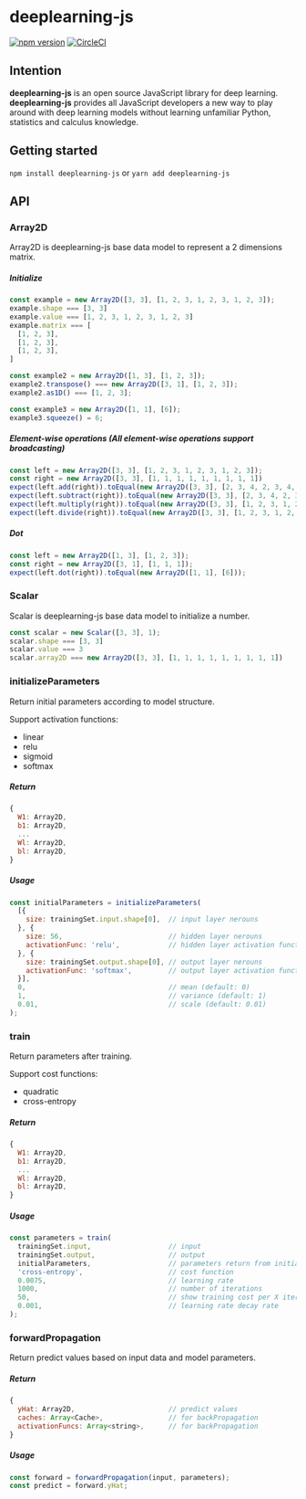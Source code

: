 # deeplearning-js
[![npm version](https://badge.fury.io/js/deeplearning-js.svg)](https://badge.fury.io/js/deeplearning-js)
[![CircleCI](https://circleci.com/gh/AlanWei/deeplearning-js.svg?style=shield)](https://circleci.com/gh/AlanWei/deeplearning-js)

## Intention
**deeplearning-js** is an open source JavaScript library for deep learning. **deeplearning-js** provides all JavaScript developers a new way to play around with deep learning models without learning unfamiliar Python, statistics and calculus knowledge.

## Getting started
`npm install deeplearning-js` or `yarn add deeplearning-js`

## API
### Array2D
Array2D is deeplearning-js base data model to represent a 2 dimensions matrix.
##### Initialize
```js
const example = new Array2D([3, 3], [1, 2, 3, 1, 2, 3, 1, 2, 3]);
example.shape === [3, 3]
example.value === [1, 2, 3, 1, 2, 3, 1, 2, 3]
example.matrix === [
  [1, 2, 3],
  [1, 2, 3],
  [1, 2, 3],
]

const example2 = new Array2D([1, 3], [1, 2, 3]);
example2.transpose() === new Array2D([3, 1], [1, 2, 3]);
example2.as1D() === [1, 2, 3];

const example3 = new Array2D([1, 1], [6]);
example3.squeeze() = 6;
```
##### Element-wise operations (All element-wise operations support broadcasting)
```js
const left = new Array2D([3, 3], [1, 2, 3, 1, 2, 3, 1, 2, 3]);
const right = new Array2D([3, 3], [1, 1, 1, 1, 1, 1, 1, 1, 1])
expect(left.add(right)).toEqual(new Array2D([3, 3], [2, 3, 4, 2, 3, 4, 2, 3, 4]))
expect(left.subtract(right)).toEqual(new Array2D([3, 3], [2, 3, 4, 2, 3, 4, 2, 3, 4]))
expect(left.multiply(right)).toEqual(new Array2D([3, 3], [1, 2, 3, 1, 2, 3, 1, 2, 3]))
expect(left.divide(right)).toEqual(new Array2D([3, 3], [1, 2, 3, 1, 2, 3, 1, 2, 3]))
```
##### Dot
```js
const left = new Array2D([1, 3], [1, 2, 3]);
const right = new Array2D([3, 1], [1, 1, 1]);
expect(left.dot(right)).toEqual(new Array2D([1, 1], [6]));
```

### Scalar
Scalar is deeplearning-js base data model to initialize a number.
```js
const scalar = new Scalar([3, 3], 1);
scalar.shape === [3, 3]
scalar.value === 3
scalar.array2D === new Array2D([3, 3], [1, 1, 1, 1, 1, 1, 1, 1, 1])
```

### initializeParameters
Return initial parameters according to model structure.

Support activation functions:
* linear
* relu
* sigmoid
* softmax

##### Return
```js
{
  W1: Array2D,
  b1: Array2D,
  ...
  Wl: Array2D,
  bl: Array2D,
}
```

##### Usage
```js
const initialParameters = initializeParameters(
  [{
    size: trainingSet.input.shape[0],  // input layer nerouns
  }, {
    size: 56,                          // hidden layer nerouns
    activationFunc: 'relu',            // hidden layer activation function
  }, {
    size: trainingSet.output.shape[0], // output layer nerouns
    activationFunc: 'softmax',         // output layer activation function
  }],
  0,                                   // mean (default: 0)
  1,                                   // variance (default: 1)
  0.01,                                // scale (default: 0.01)
);
```

### train
Return parameters after training.

Support cost functions:
* quadratic
* cross-entropy

##### Return
```js
{
  W1: Array2D,
  b1: Array2D,
  ...
  Wl: Array2D,
  bl: Array2D,
}
```

##### Usage
```js
const parameters = train(
  trainingSet.input,                   // input
  trainingSet.output,                  // output
  initialParameters,                   // parameters return from initialParameters
  'cross-entropy',                     // cost function
  0.0075,                              // learning rate
  1000,                                // number of iterations
  50,                                  // show training cost per X iterations
  0.001,                               // learning rate decay rate
);
```

### forwardPropagation
Return predict values based on input data and model parameters.
##### Return
```js
{
  yHat: Array2D,                       // predict values
  caches: Array<Cache>,                // for backPropagation
  activationFuncs: Array<string>,      // for backPropagation
}
```
##### Usage
```js
const forward = forwardPropagation(input, parameters);
const predict = forward.yHat;
```
